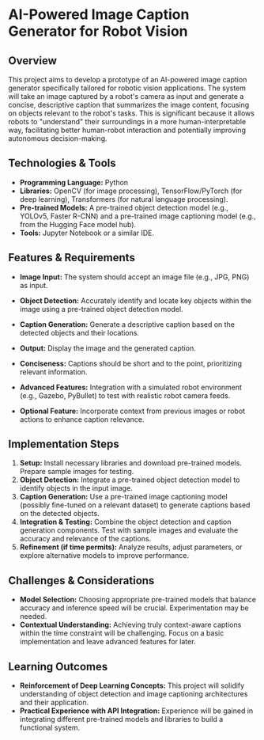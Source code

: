 # AI-Powered Image Caption Generator for Robot Vision

## Overview

This project aims to develop a prototype of an AI-powered image caption generator specifically tailored for robotic vision applications.  The system will take an image captured by a robot's camera as input and generate a concise, descriptive caption that summarizes the image content, focusing on objects relevant to the robot's tasks. This is significant because it allows robots to "understand" their surroundings in a more human-interpretable way, facilitating better human-robot interaction and potentially improving autonomous decision-making.

## Technologies & Tools

- **Programming Language:** Python
- **Libraries:** OpenCV (for image processing), TensorFlow/PyTorch (for deep learning), Transformers (for natural language processing).
- **Pre-trained Models:** A pre-trained object detection model (e.g., YOLOv5, Faster R-CNN) and a pre-trained image captioning model (e.g., from the Hugging Face model hub).
- **Tools:** Jupyter Notebook or a similar IDE.

## Features & Requirements

- **Image Input:** The system should accept an image file (e.g., JPG, PNG) as input.
- **Object Detection:** Accurately identify and locate key objects within the image using a pre-trained object detection model.
- **Caption Generation:** Generate a descriptive caption based on the detected objects and their locations.
- **Output:** Display the image and the generated caption.
- **Conciseness:** Captions should be short and to the point, prioritizing relevant information.

- **Advanced Features:**  Integration with a simulated robot environment (e.g., Gazebo, PyBullet) to test with realistic robot camera feeds.
- **Optional Feature:**  Incorporate context from previous images or robot actions to enhance caption relevance.


## Implementation Steps

1. **Setup:** Install necessary libraries and download pre-trained models.  Prepare sample images for testing.
2. **Object Detection:** Integrate a pre-trained object detection model to identify objects in the input image.
3. **Caption Generation:** Use a pre-trained image captioning model (possibly fine-tuned on a relevant dataset) to generate captions based on the detected objects.
4. **Integration & Testing:** Combine the object detection and caption generation components. Test with sample images and evaluate the accuracy and relevance of the captions.
5. **Refinement (if time permits):** Analyze results, adjust parameters, or explore alternative models to improve performance.


## Challenges & Considerations

- **Model Selection:** Choosing appropriate pre-trained models that balance accuracy and inference speed will be crucial.  Experimentation may be needed.
- **Contextual Understanding:**  Achieving truly context-aware captions within the time constraint will be challenging. Focus on a basic implementation and leave advanced features for later.


## Learning Outcomes

- **Reinforcement of Deep Learning Concepts:** This project will solidify understanding of object detection and image captioning architectures and their application.
- **Practical Experience with API Integration:**  Experience will be gained in integrating different pre-trained models and libraries to build a functional system.

